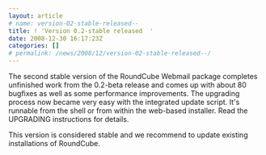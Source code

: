 ```yaml
---
layout: article
# name: version-02-stable-released--
title: ! 'Version 0.2-stable released  '
date: 2008-12-30 16:17:23Z
categories: []
# permalink: /news/2008/12/version-02-stable-released--/
---
```

The second stable version of the RoundCube Webmail package completes unfinished work from the 0.2-beta release and comes up with about 80 bugfixes as well as some performance improvements. The upgrading process now became very easy with the integrated update script. It's runnable from the shell or from within the web-based installer. Read the UPGRADING instructions for details. 

This version is considered stable and we recommend to update existing installations of RoundCube.

